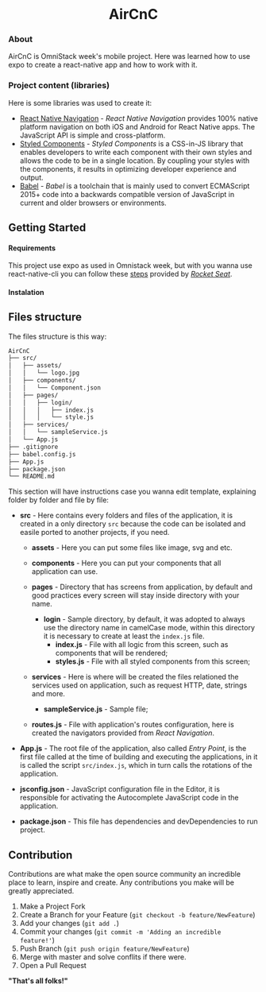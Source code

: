 <!--
*** Thanks you to be here. If you have some suggestions that may improve still more
*** make a fork and do a pull request or open a issue with tag "Suggestion".
*** Let's go run this awesome project :D
-->

<h1 align="center" style="margin: auto">AirCnC</h1>

<!-- ABOUT PROJECT -->

### About

AirCnC is OmniStack week's mobile project. Here was learned how to use expo to create a react-native app and how to work with it.

<!-- TABLE OF CONTENTS -->

### Project content (libraries)

Here is some libraries was used to create it:

-   [React Native Navigation](https://wix.github.io/react-native-navigation/#/) - _React Native Navigation_  provides 100% native platform navigation on both iOS and Android for React Native apps. The JavaScript API is simple and cross-platform.
-   [Styled Components](https://www.styled-components.com/) - _Styled Components_ is a CSS-in-JS library that enables developers to write each component with their own styles and allows the code to be in a single location. By coupling your styles with the components, it results in optimizing developer experience and output.
-   [Babel](https://babeljs.io/) - _Babel_ is a toolchain that is mainly used to convert ECMAScript 2015+ code into a backwards compatible version of JavaScript in current and older browsers or environments.

<!-- GETTING STARTED -->

## Getting Started

#### Requirements

This project use expo as used in Omnistack week, but with you wanna use react-native-cli you can follow these [steps](https://docs.rocketseat.dev/ambiente-react-native/introducao) provided by _[Rocket Seat](https://rocketseat.com.br/)_.

#### Instalation

## Files structure

The files structure is this way:

```bash
AirCnC
├── src/
│   ├── assets/
│   │   └── logo.jpg
│   ├── components/
│   │   └── Component.json
│   ├── pages/
│   │   ├── login/
│   │   │   ├── index.js
│   │   │   └── style.js
│   ├── services/
│   │   └── sampleService.js
│   └── App.js
├── .gitignore
├── babel.config.js
├── App.js
├── package.json
└── README.md
```

This section will have instructions case you wanna edit template, explaining folder by folder and file by file:

-   **src** - Here contains every folders and files of the application, it is created in a only directory `src` because the code can be isolated and easile ported to another projects, if you need.

    -   **assets** - Here you can put some files like image, svg and etc.

    -   **components** - Here you can put your components that all application can use.

    -   **pages** - Directory that has screens from application, by default and good practices every screen will stay inside directory with your name.

        -   **login** - Sample directory, by default, it was adopted to always use the directory name in camelCase mode, within this directory it is necessary to create at least the `index.js` file.
            -   **index.js** - File with all logic from this screen, such as components that will be rendered;
            -   **styles.js** - File with all styled components from this screen;

    -   **services** - Here is where will be created the files relationed the services used on application, such as request HTTP, date, strings and more.

        -   **sampleService.js** - Sample file;

    -   **routes.js** - File with application's routes configuration, here is created the navigators provided from _React Navigation_.

-   **App.js** - The root file of the application, also called _Entry Point_, is the first file called at the time of building and executing the applications, in it is called the script `src/index.js`, which in turn calls the rotations of the application.

-   **jsconfig.json** - JavaScript configuration file in the Editor, it is responsible for activating the Autocomplete JavaScript code in the application.

-   **package.json** - This file has dependencies and devDependencies to run project.

<!-- CONTRIBUITION -->

## Contribution

Contributions are what make the open source community an incredible place to learn, inspire and create. Any contributions you make will be greatly appreciated.

1. Make a Project Fork
2. Create a Branch for your Feature (`git checkout -b feature/NewFeature`)
3. Add your changes (`git add .`)
4. Commit your changes (`git commit -m 'Adding an incredible feature!'`)
5. Push Branch (`git push origin feature/NewFeature`)
6. Merge with master and solve conflits if there were.
7. Open a Pull Request

**"That's all folks!"**